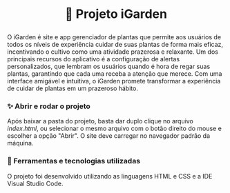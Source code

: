 # <p align="center"> :cherry_blossom: Projeto iGarden </p>

O iGarden é site e app gerenciador de plantas que permite aos usuários de todos os níveis de experiência cuidar de suas plantas de forma mais eficaz, incentivando o cultivo como uma atividade prazerosa e relaxante. Um dos principais recursos do aplicativo é a configuração de alertas personalizados, que lembram os usuários quando é hora de regar suas plantas, garantindo que cada uma receba a atenção que merece. Com uma interface amigável e intuitiva, o iGarden promete transformar a experiência de cuidar de plantas em um prazeroso hábito.

### :sparkles: Abrir e rodar o projeto

Após baixar a pasta do projeto, basta dar duplo clique no arquivo <em>index.html</em>, ou selecionar o mesmo arquivo com o botão direito do mouse e escolher a opção "Abrir". O site deve carregar no navegador padrão da máquina.

### :construction: Ferramentas e tecnologias utilizadas

O projeto foi desenvolvido utilizando as linguagens HTML e CSS e a IDE Visual Studio Code.